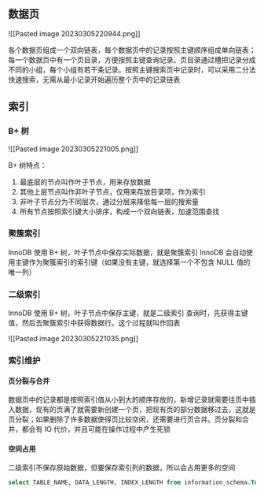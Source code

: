 ## 数据页

![[Pasted image 20230305220944.png]]

各个数据页组成一个双向链表，每个数据页中的记录按照主键顺序组成单向链表；每一个数据页中有一个页目录，方便按照主键查询记录。页目录通过槽把记录分成不同的小组，每个小组有若干条记录。按照主键搜索页中记录时，可以采用二分法快速搜索，无需从最小记录开始遍历整个页中的记录链表

## 索引

### B+ 树

![[Pasted image 20230305221005.png]]

B+ 树特点：

1. 最底层的节点叫作叶子节点，用来存放数据
2. 其他上层节点叫作非叶子节点，仅用来存放目录项，作为索引
3. 非叶子节点分为不同层次，通过分层来降低每一层的搜索量
4. 所有节点按照索引键大小排序，构成一个双向链表，加速范围查找

### 聚簇索引

InnoDB 使用 B+ 树，叶子节点中保存实际数据，就是聚簇索引
InnoDB 会自动使用主键作为聚簇索引的索引键（如果没有主键，就选择第一个不包含 NULL 值的唯一列）

### 二级索引

InnoDB 使用 B+ 树，叶子节点中保存主键，就是二级索引
查询时，先获得主键值，然后去聚簇索引中获得数据行。这个过程就叫作回表

![[Pasted image 20230305221035.png]]

### 索引维护

#### 页分裂与合并

数据页中的记录都是按照索引值从小到大的顺序存放的，新增记录就需要往页中插入数据，现有的页满了就需要新创建一个页，把现有页的部分数据移过去，这就是页分裂；如果删除了许多数据使得页比较空闲，还需要进行页合并。页分裂和合并，都会有 IO 代价，并且可能在操作过程中产生死锁

#### 空间占用

二级索引不保存原始数据，但要保存索引列的数据，所以会占用更多的空间

```sql
select TABLE_NAME, DATA_LENGTH, INDEX_LENGTH from information_schema.TABLES;
```